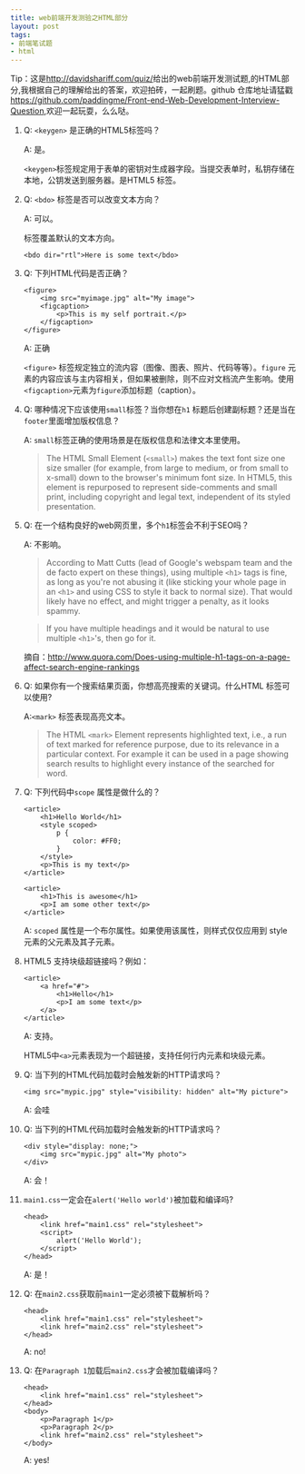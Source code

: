 ```yaml
---
title: web前端开发测验之HTML部分
layout: post
tags:
- 前端笔试题
- html
---
```


Tip：这是<http://davidshariff.com/quiz/>给出的web前端开发测试题,的HTML部分,我根据自己的理解给出的答案，欢迎拍砖，一起刷题。github 仓库地址请猛戳<https://github.com/paddingme/Front-end-Web-Development-Interview-Question>,欢迎一起玩耍，么么哒。

1. Q: `<keygen>` 是正确的HTML5标签吗？

    A: 是。

    `<keygen>`标签规定用于表单的密钥对生成器字段。当提交表单时，私钥存储在本地，公钥发送到服务器。是HTML5 标签。

2. Q: `<bdo>` 标签是否可以改变文本方向？

    A: 可以。

    <bdo> 标签覆盖默认的文本方向。

    ```
    <bdo dir="rtl">Here is some text</bdo>
    ```

3. Q: 下列HTML代码是否正确？

    ```
    <figure>
        <img src="myimage.jpg" alt="My image">
        <figcaption>
            <p>This is my self portrait.</p>
        </figcaption>
    </figure>
    ```

    A: 正确

     `<figure>` 标签规定独立的流内容（图像、图表、照片、代码等等）。`figure` 元素的内容应该与主内容相关，但如果被删除，则不应对文档流产生影响。使用`<figcaption>`元素为`figure`添加标题（caption）。

4. Q: 哪种情况下应该使用`small`标签？当你想在`h1` 标题后创建副标题？还是当在`footer`里面增加版权信息？

    A: `small`标签正确的使用场景是在版权信息和法律文本里使用。

    > The HTML Small Element (`<small>`) makes the text font size one size smaller (for example, from large to medium, or from small to x-small) down to the browser's minimum font size.  In HTML5, this element is repurposed to represent side-comments and small print, including copyright and legal text, independent of its styled presentation.

5. Q: 在一个结构良好的web网页里，多个`h1`标签会不利于SEO吗？

    A: 不影响。

    > According to Matt Cutts (lead of Google's webspam team and the de facto expert on these things), using multiple `<h1>` tags is fine, as long as you're not abusing it (like sticking your whole page in an `<h1>` and using CSS to style it back to normal size). That would likely have no effect, and might trigger a penalty, as it looks spammy.

    > If you have multiple headings and it would be natural to use multiple `<h1>`'s, then go for it.

    摘自：<http://www.quora.com/Does-using-multiple-h1-tags-on-a-page-affect-search-engine-rankings>

6. Q: 如果你有一个搜索结果页面，你想高亮搜索的关键词。什么HTML 标签可以使用?

    A:`<mark>` 标签表现高亮文本。

    > The HTML `<mark>` Element represents highlighted text, i.e., a run of text marked for reference purpose, due to its relevance in a particular context. For example it can be used in a page showing search results to highlight every instance of the searched for word.

7. Q: 下列代码中`scope` 属性是做什么的？

    ```
    <article>
        <h1>Hello World</h1>
        <style scoped>
            p {
                color: #FF0;
            }
        </style>
        <p>This is my text</p>
    </article>

    <article>
        <h1>This is awesome</h1>
        <p>I am some other text</p>
    </article>
    ```

    A: `scoped` 属性是一个布尔属性。如果使用该属性，则样式仅仅应用到 style 元素的父元素及其子元素。

8. HTML5 支持块级超链接吗？例如：

    ```
    <article>
        <a href="#">
            <h1>Hello</h1>
            <p>I am some text</p>
        </a>
    </article>
    ```
    A: 支持。

    HTML5中`<a>`元素表现为一个超链接，支持任何行内元素和块级元素。

9. Q: 当下列的HTML代码加载时会触发新的HTTP请求吗？

    ```
    <img src="mypic.jpg" style="visibility: hidden" alt="My picture">
    ```

    A: 会哇

10. Q: 当下列的HTML代码加载时会触发新的HTTP请求吗？

    ```
    <div style="display: none;">
        <img src="mypic.jpg" alt="My photo">
    </div>
    ```

    A: 会！

11. `main1.css`一定会在`alert('Hello world')`被加载和编译吗?

    ```
    <head>
        <link href="main1.css" rel="stylesheet">
        <script>
            alert('Hello World');
        </script>
    </head>
    ```

    A: 是！

12. Q: 在`main2.css`获取前`main1`一定必须被下载解析吗？

    ```
    <head>
        <link href="main1.css" rel="stylesheet">
        <link href="main2.css" rel="stylesheet">
    </head>
    ```

    A: no!

13. Q: 在`Paragraph 1`加载后`main2.css`才会被加载编译吗？

    ```
    <head>
        <link href="main1.css" rel="stylesheet">
    </head>
    <body>
        <p>Paragraph 1</p>
        <p>Paragraph 2</p>
        <link href="main2.css" rel="stylesheet">
    </body>
    ```

    A: yes!
